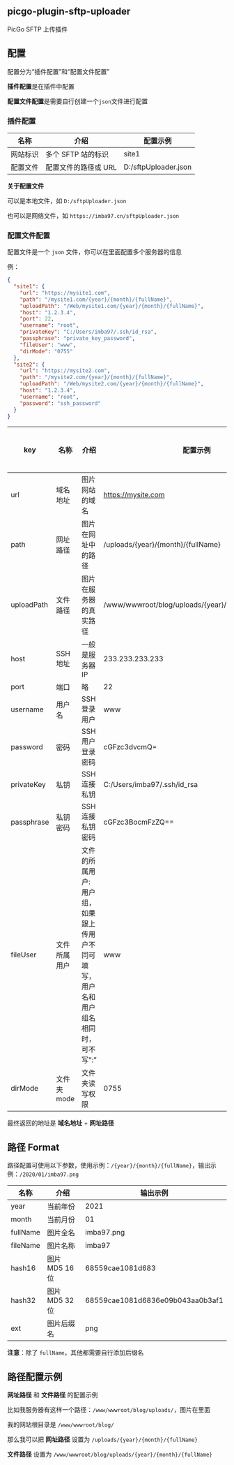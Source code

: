 ## picgo-plugin-sftp-uploader

PicGo SFTP 上传插件

## 配置

配置分为“插件配置”和“配置文件配置”

**插件配置**是在插件中配置

**配置文件配置**是需要自行创建一个`json`文件进行配置

### 插件配置

| 名称     | 介绍                 | 配置示例             |
| -------- | -------------------- | -------------------- |
| 网站标识 | 多个 SFTP 站的标识   | site1                |
| 配置文件 | 配置文件的路径或 URL | D:/sftpUploader.json |

**关于配置文件**

可以是本地文件，如 `D:/sftpUploader.json`

也可以是网络文件，如 `https://imba97.cn/sftpUploader.json`

### 配置文件配置

配置文件是一个 `json` 文件，你可以在里面配置多个服务器的信息

例：

```json
{
  "site1": {
    "url": "https://mysite1.com",
    "path": "/mysite1.com/{year}/{month}/{fullName}",
    "uploadPath": "/Web/mysite1.com/{year}/{month}/{fullName}",
    "host": "1.2.3.4",
    "port": 22,
    "username": "root",
    "privateKey": "C:/Users/imba97/.ssh/id_rsa",
    "passphrase": "private_key_password",
    "fileUser": "www",
    "dirMode": "0755"
  },
  "site2": {
    "url": "https://mysite2.com",
    "path": "/mysite2.com/{year}/{month}/{fullName}",
    "uploadPath": "/Web/mysite2.com/{year}/{month}/{fullName}",
    "host": "1.2.3.4",
    "username": "root",
    "password": "ssh_password"
  }
}
```

| key        | 名称         | 介绍                                                                               | 配置示例                                            | 是否必填 |
| ---------- | ------------ | ---------------------------------------------------------------------------------- | --------------------------------------------------- | -------- |
| url        | 域名地址     | 图片网站的域名                                                                     | https://mysite.com                                  | 是       |
| path       | 网址路径     | 图片在网址中的路径                                                                 | /uploads/{year}/{month}/{fullName}                  | 是       |
| uploadPath | 文件路径     | 图片在服务器的真实路径                                                             | /www/wwwroot/blog/uploads/{year}/{month}/{fullName} | 是       |
| host       | SSH 地址     | 一般是服务器 IP                                                                    | 233.233.233.233                                     | 是       |
| port       | 端口         | 略                                                                                 | 22                                                  | 否       |
| username   | 用户名       | SSH 登录用户                                                                       | www                                                 | 是       |
| password   | 密码         | SSH 用户登录密码                                                                   | cGFzc3dvcmQ=                                        | 否       |
| privateKey | 私钥         | SSH 连接私钥                                                                       | C:/Users/imba97/.ssh/id_rsa                         | 否       |
| passphrase | 私钥密码     | SSH 连接私钥密码                                                                   | cGFzc3BocmFzZQ==                                    | 否       |
| fileUser   | 文件所属用户 | 文件的所属用户:用户组，如果跟上传用户不同可填写，用户名和用户组名相同时，可不写“:” | www                                                 | 否       |
| dirMode    | 文件夹 mode  | 文件夹读写权限                                                                     | 0755                                                | 否       |

最终返回的地址是 **域名地址** + **网址路径**

## 路径 Format

路径配置可使用以下参数，使用示例：`/{year}/{month}/{fullName}`，输出示例：`/2020/01/imba97.png`

| 名称     | 介绍           | 输出示例                         |
| -------- | -------------- | -------------------------------- |
| year     | 当前年份       | 2021                             |
| month    | 当前月份       | 01                               |
| fullName | 图片全名       | imba97.png                       |
| fileName | 图片名称       | imba97                           |
| hash16   | 图片 MD5 16 位 | 68559cae1081d683                 |
| hash32   | 图片 MD5 32 位 | 68559cae1081d6836e09b043aa0b3af1 |
| ext      | 图片后缀名     | png                              |

**注意**：除了 `fullName`，其他都需要自行添加后缀名

## 路径配置示例

**网址路径** 和 **文件路径** 的配置示例

比如我服务器有这样一个路径：`/www/wwwroot/blog/uploads/`，图片在里面

我的网站根目录是 `/www/wwwroot/blog/`

那么我可以把 **网址路径** 设置为 `/uploads/{year}/{month}/{fullName}`

**文件路径** 设置为 `/www/wwwroot/blog/uploads/{year}/{month}/{fullName}`
